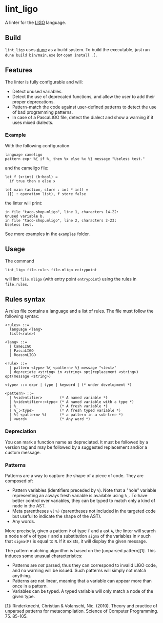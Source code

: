 # lint_ligo

A linter for the [LIGO](https://ligolang.org/) language.

## Build

`lint_ligo` uses [dune](https://github.com/ocaml/dune) as a build system.
To build the executable, just run `dune build bin/main.exe` (or `opam install .`).

## Features

The linter is fully configurable and will:

* Detect unused variables.
* Detect the use of deprecated functions, and allow the user to add their proper deprecations.
* Pattern-match the code against user-defined patterns to detect the use of bad programming patterns.
* In case of a PascaLIGO file, detect the dialect and show a warning if it uses mixed dialects.

### Example

With the following configuration

```
language cameligo
pattern expr %{ if %_ then %x else %x %} message "Useless test."
```

and the cameligo file:

```
let f (x:int) (b:bool) =
  if true then x else x

let main (action, store : int * int) =
 ([] : operation list), f store false
```

the linter will print:

```
in file "taco-shop.mligo", line 1, characters 14-22:
Unused variable b.
in file "taco-shop.mligo", line 2, characters 2-23:
Useless test.
```

See more examples in the `examples` folder.

## Usage

The command

```
lint_ligo file.rules file.mligo entrypoint
```

will lint `file.mligo` (with entry point `entrypoint`) using the rules in `file.rules`.

## Rules syntax

A rules file contains a language and a list of rules. The file must follow the following syntax:

```
<rules> ::=
  language <lang>
  list(<rule>)

<lang> ::=
  | CameLIGO
  | PascaLIGO
  | ReasonLIGO

<rule> ::=
  | pattern <type> %{ <pattern> %} message "<text>"
  | depreciate <string> in <string> opt(replacement <string>) opt(message <string>)

<type> ::= expr | type | keyword | (* under development *)

<pattern> ::=
  | %<identifier>        (* A named variable *)
  | %<identifier>:<type> (* A named variable with a type *)
  | %_                   (* A fresh variable *)
  | %_:<type>            (* A fresh typed variable *)
  | %( <pattern> %)      (* a pattern in a sub-tree *)
  | <word>               (* Any word *)
```
### Depreciation

You can mark a function name as depreciated. It must be followed by a version tag and may be followed by a suggested replacement and/or a custom message.

### Patterns

Patterns are a way to capture the shape of a piece of code. They are composed of:

* Pattern variables (identifiers preceded by `%`). Note that a "hole" variable representing an always fresh variable is available using `%_`.
To have better control over variables, they can be typed to match only a kind of node in the AST.
* Meta parentheses `%(` `%)` (parentheses not included in the targeted code but useful to indicate the shape of the AST).
* Any words.

More precisely, given a pattern `P` of type `T` and a ast `A`, the linter will search a node `N` of `A` of type  `T` and a substitution `sigma` of the variables in `P` such that `sigma(P)` is equal to `N`. If it exists, it will display the given message.

The pattern matching algorithm is based on the [unparsed pattern][1]. This induces some unusual characteristics:

* Patterns are _not_ parsed, thus they can correspond to invalid LIGO code, and no warning will be issued. Such patterns will simply not match anything.
* Patterns are not linear, meaning that a variable can appear more than once in a pattern.
* Variables can be typed. A typed variable will only match a node of the given type.

[1]: Rinderknecht, Christian & Volanschi, Nic. (2010). Theory and practice of unparsed patterns for metacompilation. Science of Computer Programming. 75. 85-105.
